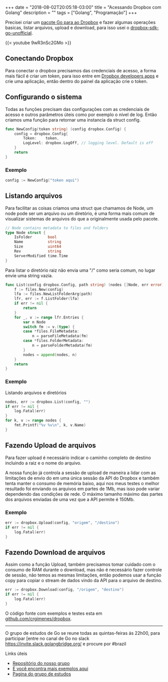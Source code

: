 +++
date = "2018-08-02T20:05:18-03:00"
title = "Acessando Dropbox com Golang"
description = ""
tags = ["Golang", "Programação"]
+++

Precisei criar um [pacote Go para ao Dropbox](github.com/crgimenes/dropbox) e fazer algumas operações basicas, listar arquivos, upload e download, para isso usei o [dropbox-sdk-go-unofficial](https://github.com/dropbox/dropbox-sdk-go-unofficial).

{{< youtube 9wR3nSc2GMo >}}

## Conectando Dropbox

Para conectar o dropbox precisamos das credenciais de acesso, a forma mais fácil é criar um token, para isso entre em [Dropbox developers apps](https://www.dropbox.com/developers/apps) e crie uma aplicação, então dentro do painel da aplicação crie o token.

## Configurando o sistema

Todas as funções precisam das configurações com as credenciais de acesso e outros parâmetros úteis como por exemplo o nível de log. Então criamos uma função para retornar uma instancia da struct config.

```go
func NewConfig(token string) (config dropbox.Config) {
	config = dropbox.Config{
		Token:    token,
		LogLevel: dropbox.LogOff, // logging level. Default is off
	}
	return
}
```

### Exemplo

```go
config := NewConfig("token aqui")
```

## Listando arquivos

Para facilitar as coisas criamos uma struct que chamamos de Node, um node pode ser um arquivo ou um diretório, é uma forma mais comum de visualizar sistemas de arquivos do que a originalmente usada pelo pacote.

```go
// Node contains metadata to files and folders
type Node struct {
	IsFolder       bool
	Name           string
	Size           uint64
	Rev            string
	ServerModified time.Time
}
```

Para listar o diretório raiz não envia uma "/" como seria comum, no lugar envie uma string vazia.

```go
func List(config dropbox.Config, path string) (nodes []Node, err error) {
	f := files.New(config)
	lfa := files.NewListFolderArg(path)
	lfr, err := f.ListFolder(lfa)
	if err != nil {
		return
	}
	for _, v := range lfr.Entries {
		var n Node
		switch fm := v.(type) {
		case *files.FileMetadata:
			n = parseFileMetadata(fm)
		case *files.FolderMetadata:
			n = parseFolderMetadata(fm)
		}
		nodes = append(nodes, n)
	}
	return
}
```

### Exemplo

Listando arquivos e diretórios

```go
nodes, err := dropbox.List(config, "")
if err != nil {
	log.Fatal(err)
}
for k, v := range nodes {
	fmt.Printf("%v %v\n", k, v.Name)
}
```

## Fazendo Upload de arquivos

Para fazer upload é necessário indicar o caminho completo de destino incluindo a raiz e o nome do arquivo.

A nossa função já controla a sessão de upload de maneira a lidar com as limitações de envio do em uma única sessão da API do Dropbox e também tenta manter o consumo de memória baixo, aqui nos meus testes o melhor resultado foi enviando os arquivos em partes de 1Mb, mas isso pode variar dependendo das condições de rede. O máximo tamanho máximo das partes dos arquivos enviadas de uma vez que a API permite é 150Mb.

### Exemplo

```go
err := dropbox.Upload(config, "origem", "/destino")
if err != nil {
	log.Fatal(err)
}
```

## Fazendo Download de arquivos

Assim como a função Upload, também precisamos tomar cuidado com o consumo de RAM durante o download, mas não é necessário fazer controle de sessão, não temos as mesmas limitações, então podemos usar a função copy para copiar o stream de dados vindo da API para o arquivo de destino. 

```go
err := dropbox.Download(config, "/origem", "destino")
if err != nil {
	log.Fatal(err)
}
```

O código fonte com exemplos e testes esta em [github.com/crgimenes/dropbox](github.com/crgimenes/dropbox).

---

O grupo de estudos de Go se reune todas as quintas-feiras ás 22h00, para participar [entre no canal de Go no slack https://invite.slack.golangbridge.org/ e procure por #brazil

Links úteis

- [Repositório do nosso grupo](https://github.com/go-br/estudos)
- [E você encontra mais exemplos aqui](https://github.com/go-br)
- [Pagina do grupo de estudos](https://gopher.pro.br)
